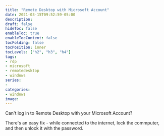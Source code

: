 ```yaml
---
title: "Remote Desktop with Microsoft Account"
date: 2021-03-15T09:52:59-05:00
description:
draft: false
hideToc: false
enableToc: true
enableTocContent: false
tocFolding: false
tocPosition: inner
tocLevels: ["h2", "h3", "h4"]
tags:
- rdp
- microsoft
- remotedesktop
- windows
series:
-
categories:
- windows
image:
---
```


Can't log in to Remote Desktop with your Microsoft Account?

There's an easy fix - while connected to the internet, lock the commputer,
and then unlock it with the password. 

<!--more-->


